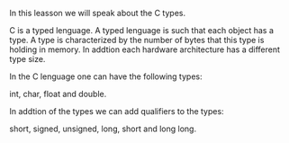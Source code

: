 In this leasson we will speak about the C types.

C is a typed lenguage. A typed lenguage is such that each object has a type. A type is characterized by the number of bytes that 
this type is holding in memory. In addtion each hardware architecture has a different type size.

In the C lenguage one can have the following types:

int, char, float and double.

In addtion of the types we can add qualifiers to the types:

short, signed, unsigned, long, short and long long.
